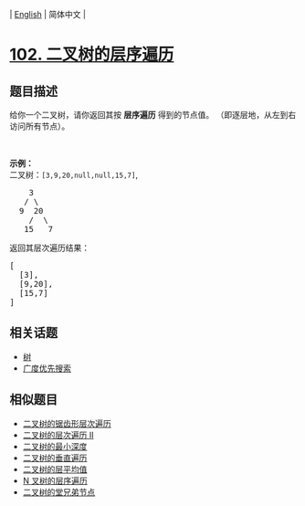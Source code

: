 
| [English](README_EN.md) | 简体中文 |

# [102. 二叉树的层序遍历](https://leetcode-cn.com/problems/binary-tree-level-order-traversal/)

## 题目描述

<p>给你一个二叉树，请你返回其按 <strong>层序遍历</strong> 得到的节点值。 （即逐层地，从左到右访问所有节点）。</p>

<p>&nbsp;</p>

<p><strong>示例：</strong><br>
二叉树：<code>[3,9,20,null,null,15,7]</code>,</p>

<pre>    3
   / \
  9  20
    /  \
   15   7
</pre>

<p>返回其层次遍历结果：</p>

<pre>[
  [3],
  [9,20],
  [15,7]
]
</pre>


## 相关话题

- [树](https://leetcode-cn.com/tag/tree)
- [广度优先搜索](https://leetcode-cn.com/tag/breadth-first-search)

## 相似题目

- [二叉树的锯齿形层次遍历](../binary-tree-zigzag-level-order-traversal/README.md)
- [二叉树的层次遍历 II](../binary-tree-level-order-traversal-ii/README.md)
- [二叉树的最小深度](../minimum-depth-of-binary-tree/README.md)
- [二叉树的垂直遍历](../binary-tree-vertical-order-traversal/README.md)
- [二叉树的层平均值](../average-of-levels-in-binary-tree/README.md)
- [N 叉树的层序遍历](../n-ary-tree-level-order-traversal/README.md)
- [二叉树的堂兄弟节点](../cousins-in-binary-tree/README.md)
